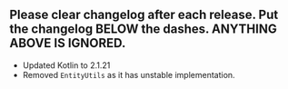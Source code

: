 Please clear changelog after each release.
Put the changelog BELOW the dashes. ANYTHING ABOVE IS IGNORED.
-----------------
- Updated Kotlin to 2.1.21
- Removed `EntityUtils` as it has unstable implementation.
